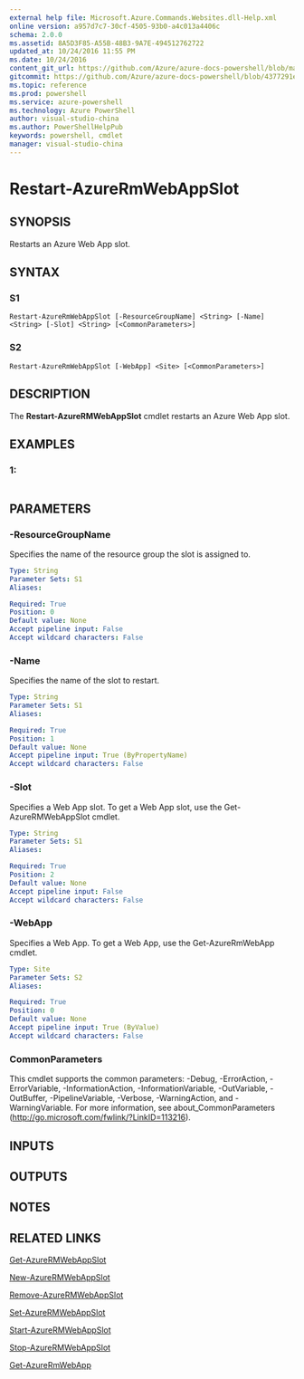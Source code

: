 ```yaml
---
external help file: Microsoft.Azure.Commands.Websites.dll-Help.xml
online version: a957d7c7-30cf-4505-93b0-a4c013a4406c
schema: 2.0.0
ms.assetid: 8A5D3F85-A55B-48B3-9A7E-494512762722
updated_at: 10/24/2016 11:55 PM
ms.date: 10/24/2016
content_git_url: https://github.com/Azure/azure-docs-powershell/blob/master/azureps-cmdlets-docs/ResourceManager/AzureRM.Websites/v2.2.0/Restart-AzureRMWebAppSlot.md
gitcommit: https://github.com/Azure/azure-docs-powershell/blob/4377291ee360e58e2c1c5d644155daf6a0279055/azureps-cmdlets-docs/ResourceManager/AzureRM.Websites/v2.2.0/Restart-AzureRMWebAppSlot.md
ms.topic: reference
ms.prod: powershell
ms.service: azure-powershell
ms.technology: Azure PowerShell
author: visual-studio-china
ms.author: PowerShellHelpPub
keywords: powershell, cmdlet
manager: visual-studio-china
---
```


# Restart-AzureRmWebAppSlot

## SYNOPSIS
Restarts an Azure Web App slot.

## SYNTAX

### S1
```
Restart-AzureRmWebAppSlot [-ResourceGroupName] <String> [-Name] <String> [-Slot] <String> [<CommonParameters>]
```

### S2
```
Restart-AzureRmWebAppSlot [-WebApp] <Site> [<CommonParameters>]
```

## DESCRIPTION
The **Restart-AzureRMWebAppSlot** cmdlet restarts an Azure Web App slot.

## EXAMPLES

### 1:
```

```

## PARAMETERS

### -ResourceGroupName
Specifies the name of the resource group the slot is assigned to.

```yaml
Type: String
Parameter Sets: S1
Aliases: 

Required: True
Position: 0
Default value: None
Accept pipeline input: False
Accept wildcard characters: False
```

### -Name
Specifies the name of the slot to restart.

```yaml
Type: String
Parameter Sets: S1
Aliases: 

Required: True
Position: 1
Default value: None
Accept pipeline input: True (ByPropertyName)
Accept wildcard characters: False
```

### -Slot
Specifies a Web App slot.
To get a Web App slot, use the Get-AzureRMWebAppSlot cmdlet.

```yaml
Type: String
Parameter Sets: S1
Aliases: 

Required: True
Position: 2
Default value: None
Accept pipeline input: False
Accept wildcard characters: False
```

### -WebApp
Specifies a Web App.
To get a Web App, use the Get-AzureRmWebApp cmdlet.

```yaml
Type: Site
Parameter Sets: S2
Aliases: 

Required: True
Position: 0
Default value: None
Accept pipeline input: True (ByValue)
Accept wildcard characters: False
```

### CommonParameters
This cmdlet supports the common parameters: -Debug, -ErrorAction, -ErrorVariable, -InformationAction, -InformationVariable, -OutVariable, -OutBuffer, -PipelineVariable, -Verbose, -WarningAction, and -WarningVariable. For more information, see about_CommonParameters (http://go.microsoft.com/fwlink/?LinkID=113216).

## INPUTS

## OUTPUTS

## NOTES

## RELATED LINKS

[Get-AzureRMWebAppSlot](xref:ResourceManager/AzureRM.Websites/v2.2.0/Get-AzureRMWebAppSlot.md)

[New-AzureRMWebAppSlot](xref:ResourceManager/AzureRM.Websites/v2.2.0/New-AzureRMWebAppSlot.md)

[Remove-AzureRMWebAppSlot](xref:ResourceManager/AzureRM.Websites/v2.2.0/Remove-AzureRMWebAppSlot.md)

[Set-AzureRMWebAppSlot](xref:ResourceManager/AzureRM.Websites/v2.2.0/Set-AzureRMWebAppSlot.md)

[Start-AzureRMWebAppSlot](xref:ResourceManager/AzureRM.Websites/v2.2.0/Start-AzureRMWebAppSlot.md)

[Stop-AzureRMWebAppSlot](xref:ResourceManager/AzureRM.Websites/v2.2.0/Stop-AzureRMWebAppSlot.md)

[Get-AzureRmWebApp](xref:ResourceManager/AzureRM.Websites/v2.2.0/Get-AzureRmWebApp.md)



